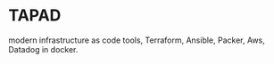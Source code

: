 # TAPAD

modern infrastructure as code tools, Terraform, Ansible, Packer, Aws, Datadog in docker.


